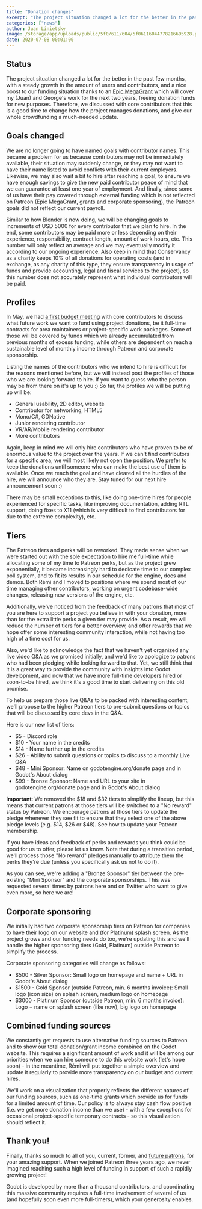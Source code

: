 ```yaml
---
title: "Donation changes"
excerpt: "The project situation changed a lot for the better in the past few months, with a steady growth in the amount of users and contributors, and a nice boost to our funding situation, freeing donation funds for new purposes. Therefore, we discussed with core contributors that this is a good time to change how the project manages donations, and give our whole crowdfunding a much-needed update."
categories: ["news"]
author: Juan Linietsky
image: /storage/app/uploads/public/5f0/611/604/5f06116044778216695928.png
date: 2020-07-08 00:01:00
---
```


## Status

The project situation changed a lot for the better in the past few months, with a steady growth in the amount of users and contributors, and a nice boost to our funding situation thanks to an [Epic MegaGrant](https://godotengine.org/article/godot-engine-was-awarded-epic-megagrant) which will cover my (Juan) and George's work for the next two years, freeing donation funds for new purposes. Therefore, we discussed with core contributors that this is a good time to change how the project manages donations, and give our whole crowdfunding a much-needed update.

## Goals changed

We are no longer going to have named goals with contributor names. This became a problem for us because contributors may not be immediately available, their situation may suddenly change, or they may not want to have their name listed to avoid conflicts with their current employers. Likewise, we may also wait a bit to hire after reaching a goal, to ensure we have enough savings to give the new paid contributor peace of mind that we can guarantee at least one year of employment. And finally, since some of us have their pay covered through external funding which is not reflected on Patreon (Epic MegaGrant, grants and corporate sponsoring), the Patreon goals did not reflect our current payroll.

Similar to how Blender is now doing, we will be changing goals to increments of USD 5000 for every contributor that we plan to hire. In the end, some contributors may be paid more or less depending on their experience, responsibility, contract length, amount of work hours, etc. This number will only reflect an average and we may eventually modify it according to our ongoing experience. Also keep in mind that Conservancy as a charity keeps 10% of all donations for operating costs (and in exchange, as any charity of this type, they ensure transparency in usage of funds and provide accounting, legal and fiscal services to the project), so this number does not accurately represent what individual contributors will be paid.

## Profiles

In May, we had [a first budget meeting](https://godotengine.org/article/godot-core-budget-meeting-report-1) with core contributors to discuss what future work we want to fund using project donations, be it full-time contracts for area maintainers or project-specific work packages. Some of those will be covered by funds which we already accumulated from previous months of excess funding, while others are dependent on reach a sustainable level of monthly income through Patreon and corporate sponsorship.

Listing the names of the contributors who we intend to hire is difficult for the reasons mentioned before, but we will instead post the profiles of those who we are looking forward to hire. If you want to guess who the person may be from there on it's up to you :) So far, the profiles we will be putting up will be:

* General usability, 2D editor, website
* Contributor for networking, HTML5
* Mono/C#, GDNative
* Junior rendering contributor
* VR/AR/Mobile rendering contributor
* More contributors

Again, keep in mind we will only hire contributors who have proven to be of enormous value to the project over the years. If we can't find contributors for a specific area, we will most likely not open the position. We prefer to keep the donations until someone who can make the best use of them is available.
Once we reach the goal and have cleared all the hurdles of the hire, we will announce who they are. Stay tuned for our next hire announcement soon :)

There may be small exceptions to this, like doing one-time hires for people experienced for specific tasks, like improving documentation, adding RTL support, doing fixes to X11 (which is very difficult to find contributors for due to the extreme complexity), etc.

## Tiers

The Patreon tiers and perks will be reworked. They made sense when we were started out with the sole expectation to hire me full-time while allocating some of my time to Patreon perks, but as the project grew exponentially, it became increasingly hard to dedicate time to our complex poll system, and to fit its results in our schedule for the engine, docs and demos. Both Rémi and I moved to positions where we spend most of our time managing other contributors, working on urgent codebase-wide changes, releasing new versions of the engine, etc.

Additionally, we've noticed from the feedback of many patrons that most of you are here to support a project you believe in with your donation, more than for the extra little perks a given tier may provide. As a result, we will reduce the number of tiers for a better overview, and offer rewards that we hope offer some interesting community interaction, while not having too high of a time cost for us.

Also, we'd like to acknowledge the fact that we haven't yet organized any live video Q&A as we promised initially, and we'd like to apologize to patrons who had been pledging while looking forward to that. Yet, we still think that it is a great way to provide the community with insights into Godot development, and now that we have more full-time developers hired or soon-to-be hired, we think it's a good time to start delivering on this old promise.

To help us prepare those live Q&As to be packed with interesting content, we'll propose to the higher Patreon tiers to pre-submit questions or topics that will be discussed by core devs in the Q&A.

Here is our new list of tiers:
*  $5 - Discord role
*  $10 - Your name in the credits
*  $14 - Name further up in the credits
*  $26 - Ability to submit questions or topics to discuss to a monthly Live Q&A
*  $48 - Mini Sponsor: Name on godotengine.org/donate page and in Godot's About dialog
*  $99 - Bronze Sponsor: Name and URL to your site in godotengine.org/donate page and in Godot's About dialog

**Important**: We removed the $18 and $32 tiers to simplify the lineup, but this means that current patrons at those tiers will be switched to a "No reward" status by Patreon. We encourage patrons at those tiers to update the pledge whenever they see fit to ensure that they select one of the above pledge levels (e.g. $14, $26 or $48). See how to update your Patreon membership.

If you have ideas and feedback of perks and rewards you think could be good for us to offer, please let us know.
Note that during a transition period, we'll process those "No reward" pledges manually to attribute them the perks they're due (unless you specifically ask us not to do it).

As you can see, we're adding a "Bronze Sponsor" tier between the pre-existing "Mini Sponsor" and the corporate sponsorships. This was requested several times by patrons here and on Twitter who want to give even more, so here we are!

## Corporate sponsoring

We initially had two corporate sponsorship tiers on Patreon for companies to have their logo on our website and (for Platinum) splash screen. As the project grows and our funding needs do too, we're updating this and we'll handle the higher sponsoring tiers (Gold, Platinum) outside Patreon to simplify the process.

Corporate sponsoring categories will change as follows:

*  $500 - Silver Sponsor: Small logo on homepage and name + URL in Godot's About dialog
*  $1500 - Gold Sponsor (outside Patreon, min. 6 months invoice): Small logo (icon size) on splash screen, medium logo on homepage
*  $3000 - Platinum Sponsor (outside Patreon, min. 6 months invoice): Logo + name on splash screen (like now), big logo on homepage

## Combined funding sources

We constantly get requests to use alternative funding sources to Patreon and to show our total donation/grant income combined on the Godot website. This requires a significant amount of work and it will be among our priorities when we can hire someone to do this website work (let's hope soon) - in the meantime, Rémi will put together a simple overview and update it regularly to provide more transparency on our budget and current hires.

We'll work on a visualization that properly reflects the different natures of our funding sources, such as one-time grants which provide us for funds for a limited amount of time. Our policy is to always stay cash flow positive (i.e. we get more donation income than we use) - with a few exceptions for occasional project-specific temporary contracts - so this visualization should reflect it.

## Thank you!

Finally, thanks so much to all of you, current, former, and [future patrons](https://www.patreon.com/godotengine), for your amazing support. When we joined Patreon three years ago, we never imagined reaching such a high level of funding in support of such a rapidly growing project!

Godot is developed by more than a thousand contributors, and coordinating this massive community requires a full-time involvement of several of us (and hopefully soon even more full-timers), which your generosity enables.

